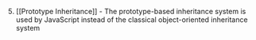 
5. [[Prototype Inheritance]] - The prototype-based inheritance system is used by JavaScript instead of the classical object-oriented inheritance system